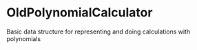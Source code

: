 # OldPolynomialCalculator
Basic data structure for representing and doing calculations with polynomials
